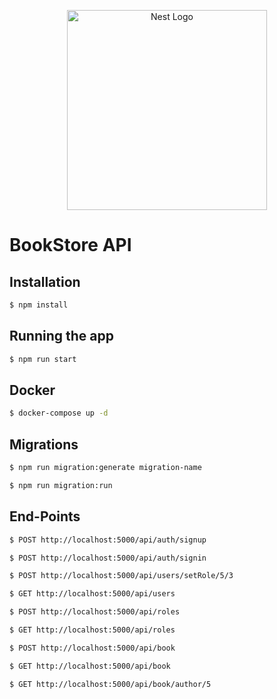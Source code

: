 <p align="center">
  <a href="http://nestjs.com/" target="blank"><img src="https://nestjs.com/img/logo_text.svg" width="320" alt="Nest Logo" /></a>
</p>

# BookStore API


## Installation

```bash
$ npm install
```


## Running the app

```bash
$ npm run start
```


## Docker

```bash
$ docker-compose up -d
```


## Migrations

```bash
$ npm run migration:generate migration-name
```

```bash
$ npm run migration:run 
```


## End-Points

```bash
$ POST http://localhost:5000/api/auth/signup

$ POST http://localhost:5000/api/auth/signin

$ POST http://localhost:5000/api/users/setRole/5/3

$ GET http://localhost:5000/api/users

$ POST http://localhost:5000/api/roles

$ GET http://localhost:5000/api/roles

$ POST http://localhost:5000/api/book

$ GET http://localhost:5000/api/book

$ GET http://localhost:5000/api/book/author/5
```


